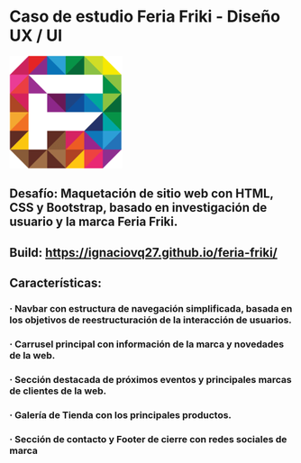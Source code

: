 
# Caso de estudio Feria Friki - Diseño UX / UI

<img src="assets/img/logo-footer.png" alt="Descripción de la imagen" width="200" height="200">


## Desafío: Maquetación de sitio web con HTML, CSS y Bootstrap, basado en investigación de usuario y la marca Feria Friki.
## Build: https://ignaciovq27.github.io/feria-friki/
## Características:
### · Navbar con estructura de navegación simplificada, basada en los objetivos de reestructuración de la interacción de usuarios.
### · Carrusel principal con información de la marca y novedades de la web.
### · Sección destacada de próximos eventos y principales marcas de clientes de la web.
### · Galería de Tienda con los principales productos.
### · Sección de contacto y Footer de cierre con redes sociales de marca
